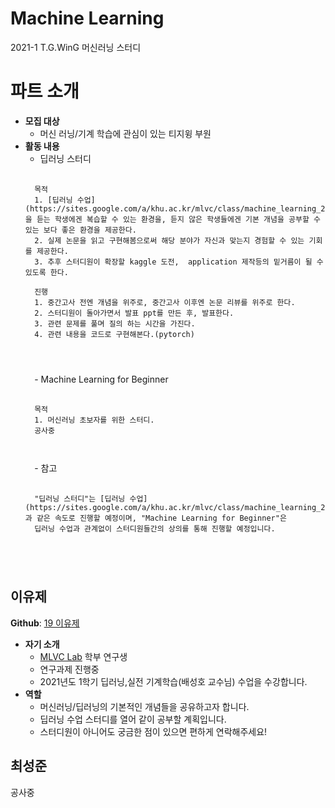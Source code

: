 # Machine Learning
2021-1 T.G.WinG 머신러닝 스터디

# 파트 소개
- **모집 대상**
    - 머신 러닝/기계 학습에 관심이 있는 티지윙 부원
- **활동 내용**
    - 딥러닝 스터디
    <pre>
    <code>
    목적
    1. [딥러닝 수업](https://sites.google.com/a/khu.ac.kr/mlvc/class/machine_learning_2021_spring)을 듣는 학생에겐 복습할 수 있는 환경을, 듣지 않은 학생들에겐 기본 개념을 공부할 수 있는 보다 좋은 환경을 제공한다.
    2. 실제 논문을 읽고 구현해봄으로써 해당 분야가 자신과 맞는지 경험할 수 있는 기회를 제공한다.
    3. 추후 스터디원이 확장할 kaggle 도전,  application 제작등의 밑거름이 될 수 있도록 한다.

    진행
    1. 중간고사 전엔 개념을 위주로, 중간고사 이후엔 논문 리뷰를 위주로 한다.
    2. 스터디원이 돌아가면서 발표 ppt를 만든 후, 발표한다.
    3. 관련 문제를 풀며 질의 하는 시간을 가진다.
    4. 관련 내용을 코드로 구현해본다.(pytorch)
    </pre>
    </code>
    - Machine Learning for Beginner
    <pre>
    <code>
    목적
    1. 머신러닝 초보자를 위한 스터디.
    공사중
    </pre>
    </code>
    - 참고
    <pre>
    <code>
    "딥러닝 스터디"는 [딥러닝 수업](https://sites.google.com/a/khu.ac.kr/mlvc/class/machine_learning_2021_spring)과 같은 속도로 진행할 예정이며, "Machine Learning for Beginner"은 
    딥러닝 수업과 관계없이 스터디원들간의 상의를 통해 진행할 예정입니다.
    </pre>
    </code>

## 이유제
**Github**: [19 이유제](https://github.com/dbwp031)
- **자기 소개**
    - [MLVC Lab](https://sites.google.com/a/khu.ac.kr/mlvc/) 학부 연구생
    - 연구과제 진행중
    - 2021년도 1학기 딥러닝,실전 기계학습(배성호 교수님) 수업을 수강합니다.
- **역할**
    - 머신러닝/딥러닝의 기본적인 개념들을 공유하고자 합니다.
    - 딥러닝 수업 스터디를 열어 같이 공부할 계획입니다.
    - 스터디원이 아니어도 궁금한 점이 있으면 편하게 연락해주세요!
## 최성준
공사중
